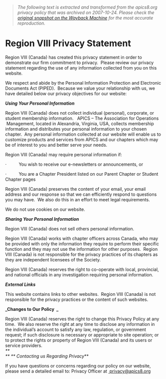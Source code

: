 > *The following text is extracted and transformed from the apics8.org privacy policy that was archived on 2007-10-24. Please check the [original snapshot on the Wayback Machine](https://web.archive.org/web/20071024195526id_/http%3A//www.apics8.org/Privacy%2520Statement.htm) for the most accurate reproduction.*

# Region VIII Privacy Statement

Region VIII (Canada) has created this privacy statement in order to demonstrate our firm commitment to privacy.  Please review our privacy statement regarding the use of any information collected from you on this website. 

We respect and abide by the Personal Information Protection and Electronic Documents Act (PIPED).  Because we value your relationship with us, we have detailed below our privacy objectives for our website:

**_Using Your Personal Information_**

Region VIII (Canada) does not collect individual (personal), corporate, or student membership information.   APICS – The Association for Operations  Management, located in Alexandria, Virginia, USA, collects membership information and distributes your personal information to your chosen chapter.  Any personal information collected at our website will enable us to customize products and services from APICS and our chapters which may be of interest to you and better serve your needs.

Region VIII (Canada) may require personal information if:

·          You wish to receive our e-newsletters or announcements, or

·          You are a Chapter President listed on our Parent Chapter or Student Chapter pages

Region VIII (Canada) preserves the content of your email, your email address and our response so that we can efficiently respond to questions you may have.  We also do this in an effort to meet legal requirements. 

We do not use cookies on our website. 

**_Sharing Your Personal Information_**

Region VIII (Canada) does not sell others personal information.

Region VIII (Canada) works with chapter officers across Canada, who may be provided with only the information they require to perform their specific function and they may not use the information for other purposes.  Region VIII (Canada) is not responsible for the privacy practices of its chapters as they are independent licensees of the Society.

Region VIII (Canada) reserves the right to co-operate with local, provincial, and national officials in any investigation requiring personal information.

**_External Links_**

This website contains links to other websites.  Region VIII (Canada) is not responsible for the privacy practices or the content of such websites.

**_Changes to Our Policy  _**

Region VIII (Canada) reserves the right to change this Privacy Policy at any time.  We also reserve the right at any time to disclose any information in the individual’s account to satisfy any law, regulation, or government request; if such disclosure is necessary or appropriate to site operation; or to protect the rights or property of Region VIII (Canada) and its users or service providers.  
_**  
** _**_ Contacting us Regarding Privacy_**

If you have questions or concerns regarding our policy on our website, please send a detailed email to:  Privacy Officer at [ privacy@apics8.org ](mailto:axel.dietz@apics.ca)
